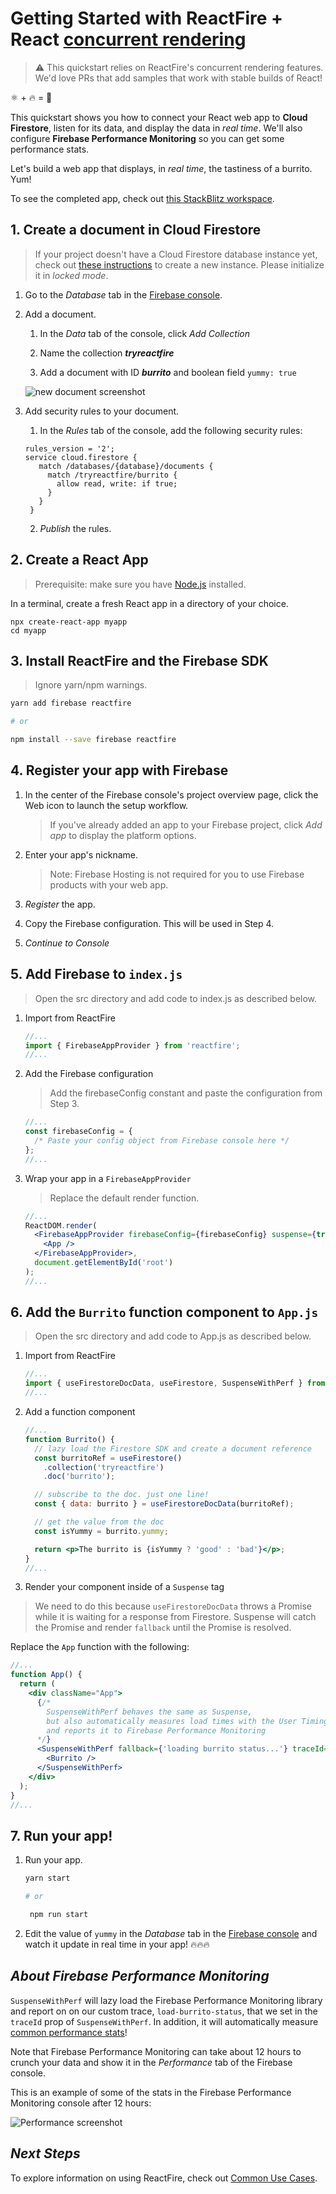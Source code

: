 # Getting Started with ReactFire + React [concurrent rendering](https://reactjs.org/docs/concurrent-mode-intro.html)

> ⚠️ This quickstart relies on ReactFire's concurrent rendering features. We'd love PRs that add samples that work with stable builds of React!

⚛ + 🔥 = 🌯

This quickstart shows you how to connect your React web app to **Cloud Firestore**, listen for its data, and display the data in _real time_. We'll also configure **Firebase Performance Monitoring** so you can get some performance stats.

Let's build a web app that displays, in _real time_, the tastiness of a burrito. Yum!

To see the completed app, check out [this StackBlitz workspace](https://stackblitz.com/fork/reactfire-sample).

## 1. Create a document in Cloud Firestore

> If your project doesn't have a Cloud Firestore database instance yet, check out [these instructions](https://firebase.google.com/docs/firestore/quickstart#create) to create a new instance. Please initialize it in _locked mode_.

1. Go to the _Database_ tab in the [Firebase console](https://console.firebase.google.com).

1. Add a document.

   1. In the _Data_ tab of the console, click _Add Collection_

   1. Name the collection **_tryreactfire_**
   1. Add a document with ID **_burrito_** and boolean field `yummy: true`

   ![new document screenshot](https://firebasestorage.googleapis.com/v0/b/rxfire-525a3.appspot.com/o/docs%2FScreen%20Shot%202019-07-03%20at%202.19.11%20PM.png?alt=media&token=052d27ea-5db1-4a02-aad0-a3f017c1a975)

1. Add security rules to your document.

   1. In the _Rules_ tab of the console, add the following security rules:

   ```text
   rules_version = '2';
   service cloud.firestore {
      match /databases/{database}/documents {
        match /tryreactfire/burrito {
          allow read, write: if true;
        }
      }
    }
   ```

   2. _Publish_ the rules.

## 2. Create a React App

> Prerequisite: make sure you have [Node.js](https://nodejs.org/en/) installed.

In a terminal, create a fresh React app in a directory of your choice.

```shell
npx create-react-app myapp
cd myapp
```

## 3. Install ReactFire and the Firebase SDK

> Ignore yarn/npm warnings.

```bash
yarn add firebase reactfire

# or

npm install --save firebase reactfire
```

## 4. Register your app with Firebase

1. In the center of the Firebase console's project overview page, click the Web icon to launch the setup workflow.

   > If you've already added an app to your Firebase project, click _Add app_ to display the platform options.

1. Enter your app's nickname.

   > Note: Firebase Hosting is not required for you to use Firebase products with your web app.

1. _Register_ the app.

1. Copy the Firebase configuration. This will be used in Step 4.

1. _Continue to Console_

## 5. Add Firebase to `index.js`

> Open the src directory and add code to index.js as described below.

1. Import from ReactFire

   ```js
   //...
   import { FirebaseAppProvider } from 'reactfire';
   //...
   ```

1. Add the Firebase configuration

   > Add the firebaseConfig constant and paste the configuration from Step 3.

   ```jsx
   //...
   const firebaseConfig = {
     /* Paste your config object from Firebase console here */
   };
   //...
   ```

1. Wrap your app in a `FirebaseAppProvider`

   > Replace the default render function.

   ```jsx
   //...
   ReactDOM.render(
     <FirebaseAppProvider firebaseConfig={firebaseConfig} suspense={true}>
       <App />
     </FirebaseAppProvider>,
     document.getElementById('root')
   );
   //...
   ```

## 6. Add the `Burrito` function component to `App.js`

> Open the src directory and add code to App.js as described below.

1. Import from ReactFire

   ```js
   //...
   import { useFirestoreDocData, useFirestore, SuspenseWithPerf } from 'reactfire';
   //...
   ```

1. Add a function component

   ```jsx
   //...
   function Burrito() {
     // lazy load the Firestore SDK and create a document reference
     const burritoRef = useFirestore()
       .collection('tryreactfire')
       .doc('burrito');

     // subscribe to the doc. just one line!
     const { data: burrito } = useFirestoreDocData(burritoRef);

     // get the value from the doc
     const isYummy = burrito.yummy;

     return <p>The burrito is {isYummy ? 'good' : 'bad'}</p>;
   }
   //...
   ```

1. Render your component inside of a `Suspense` tag

> We need to do this because `useFirestoreDocData` throws a Promise while it is waiting for a response from Firestore. Suspense will catch the Promise and render `fallback` until the Promise is resolved.

Replace the `App` function with the following:

```jsx
//...
function App() {
  return (
    <div className="App">
      {/*
        SuspenseWithPerf behaves the same as Suspense,
        but also automatically measures load times with the User Timing API
        and reports it to Firebase Performance Monitoring
      */}
      <SuspenseWithPerf fallback={'loading burrito status...'} traceId={'load-burrito-status'}>
        <Burrito />
      </SuspenseWithPerf>
    </div>
  );
}
//...
```

## 7. Run your app!

1. Run your app.

   ```bash
   yarn start

   # or

    npm run start
   ```

1. Edit the value of `yummy` in the _Database_ tab in the [Firebase console](https://console.firebase.google.com) and watch it update in real time in your app! 🔥🔥🔥

## _About Firebase Performance Monitoring_

`SuspenseWithPerf` will lazy load the Firebase Performance Monitoring library and report on on our custom trace, `load-burrito-status`, that we set in the `traceId` prop of `SuspenseWithPerf`. In addition, it will automatically measure [common performance stats](https://firebase.google.com/docs/perf-mon/page-load-traces)!

Note that Firebase Performance Monitoring can take about 12 hours to crunch your data and show it in the _Performance_ tab of the Firebase console.

This is an example of some of the stats in the Firebase Performance Monitoring console after 12 hours:

![Performance screenshot](https://firebasestorage.googleapis.com/v0/b/rxfire-525a3.appspot.com/o/docs%2FScreen%20Shot%202019-07-03%20at%202.43.29%20PM.png?alt=media&token=079547b5-ba5d-46bc-acfa-d9dedc184dc5)

## _Next Steps_

To explore information on using ReactFire, check out [Common Use Cases](https://github.com/FirebaseExtended/reactfire/blob/master/docs/use.md).
